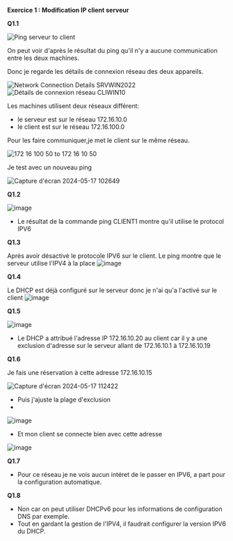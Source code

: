 **Exercice 1 : Modification IP client serveur**

**Q1.1**

![Ping serveur to client](https://github.com/Sherub1/Checkpoint-2/assets/160050170/4a6c3631-affc-41b7-8f5d-8a6cf01edbb7)

On peut voir d'après le résultat du ping qu'il n'y a aucune communication entre les deux machines.

Donc je regarde les détails de connexion réseau des deux appareils. 

![Network Connection Details SRVWIN2022](https://github.com/Sherub1/Checkpoint-2/assets/160050170/0beb1574-d436-41fa-8368-b6712975aef8) ![Détails de connexion réseau CLIWIN10](https://github.com/Sherub1/Checkpoint-2/assets/160050170/8fdd311a-a8e2-461d-a8d4-0d5d53dac2eb)

Les machines utilisent deux réseaux différent: 
- le serveur est sur le réseau 172.16.10.0
- le client est sur le réseau 172.16.100.0

Pour les faire communiquer,je met le client sur le même réseau.

![172 16 100 50 to 172 16 10 50](https://github.com/Sherub1/Checkpoint-2/assets/160050170/5e68d2fb-9a96-4d66-8ead-58cce96a4e75)

Je test avec un nouveau ping

![Capture d'écran 2024-05-17 102649](https://github.com/Sherub1/Checkpoint-2/assets/160050170/dd37d4ab-8a9b-4799-8dcc-9efe21f7207c)


**Q1.2**

![image](https://github.com/Sherub1/Checkpoint-2/assets/160050170/8a42cd02-b055-4a44-b379-7581b374fa54)
- Le résultat de la commande ping CLIENT1 montre qu'il utilise le protocol IPV6 

**Q1.3**

Après avoir désactivé le protocole IPV6 sur le client.
Le ping montre que le serveur utilise l'IPV4 à la place
![image](https://github.com/Sherub1/Checkpoint-2/assets/160050170/b6123023-48b3-467e-b938-0eb1cac475c7)

**Q1.4**

Le DHCP est déjà configuré sur le serveur donc je n'ai qu'a l'activé sur le client
![image](https://github.com/Sherub1/Checkpoint-2/assets/160050170/783697e5-2bc2-4b16-9381-781158411698)

**Q1.5**

![image](https://github.com/Sherub1/Checkpoint-2/assets/160050170/007af316-45a3-4f76-9c34-5283ef3eaefa)
- Le DHCP a attribué l'adresse IP 172.16.10.20 au client car il y a une exclusion d'adresse sur le serveur allant de 172.16.10.1 à 172.16.10.19

**Q1.6**

Je fais une réservation à cette adresse 172.16.10.15


![Capture d'écran 2024-05-17 112422](https://github.com/Sherub1/Checkpoint-2/assets/160050170/7d43daf1-2ceb-4779-ae3f-9758fa44acd2)

- Puis j'ajuste la plage d'exclusion
- 
![image](https://github.com/Sherub1/Checkpoint-2/assets/160050170/1d04e839-38e3-4e96-95e6-a16711011f47)

- Et mon client se connecte bien avec cette adresse
  
![image](https://github.com/Sherub1/Checkpoint-2/assets/160050170/930b5a1d-f37b-4a01-8467-48b61bc82742)

**Q1.7**

- Pour ce réseau je ne vois aucun intéret de le passer en IPV6, a part pour la configuration automatique.

**Q1.8**

- Non car on peut utiliser DHCPv6 pour les informations de configuration DNS par exemple.
- Tout en gardant la gestion de l'IPV4, il faudrait configurer la version IPV6 du DHCP.



